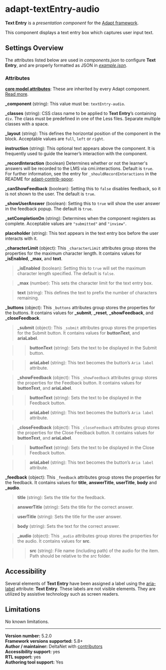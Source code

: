 # adapt-textEntry-audio

**Text Entry** is a *presentation component* for the [Adapt framework](https://github.com/adaptlearning/adapt_framework).   

This component displays a text entry box which captures user input text.

## Settings Overview

The attributes listed below are used in *components.json* to configure **Text Entry**, and are properly formatted as JSON in [*example.json*](https://github.com/deltanet/adapt-textEntry-audio/blob/master/example.json).

### Attributes

[**core model attributes**](https://github.com/adaptlearning/adapt_framework/wiki/Core-model-attributes): These are inherited by every Adapt component. [Read more](https://github.com/adaptlearning/adapt_framework/wiki/Core-model-attributes).

**_component** (string): This value must be: `textEntry-audio`.

**_classes** (string): CSS class name to be applied to **Text Entry**’s containing `div`. The class must be predefined in one of the Less files. Separate multiple classes with a space.

**_layout** (string): This defines the horizontal position of the component in the block. Acceptable values are `full`, `left` or `right`.  

**instruction** (string): This optional text appears above the component. It is frequently used to guide the learner’s interaction with the component.  

**_recordInteraction** (boolean) Determines whether or not the learner's answers will be recorded to the LMS via cmi.interactions. Default is `true`. For further information, see the entry for `_shouldRecordInteractions` in the README for [adapt-contrib-spoor](https://github.com/adaptlearning/adapt-contrib-spoor).  

**_canShowFeedback** (boolean): Setting this to `false` disables feedback, so it is not shown to the user. The default is `true`.  

**_showUserAnswer** (boolean): Setting this to `true` will show the user answer in the feedback popup. The default is `true`.  

**_setCompletionOn** (string): Determines when the component registers as complete. Acceptable values are `"submitted"` and `"inview"`.

**placeholder** (string): This text appears in the text entry box before the user interacts with it.  

**_characterLimit** (object):  This `_characterLimit` attributes group stores the properties for the maximum character length. It contains values for **_isEnabled**, **_max**, and **text**.  

>**_isEnabled** (boolean): Setting this to `true` will set the maximum character length specified. The default is `false`.  

>**_max** (number): This sets the character limit for the text entry box.  

>**text** (string): This defines the text to prefix the number of characters remaining.  

**_buttons** (object):  This `_buttons` attributes group stores the properties for the buttons. It contains values for **_submit**, **_reset**, **_showFeedback**, and **_closeFeedback**.  

>**_submit** (object):  This `_submit` attributes group stores the properties for the Submit button. It contains values for **buttonText**, and **ariaLabel**.  

>>**buttonText** (string): Sets the text to be displayed in the Submit button.    

>>**ariaLabel** (string): This text becomes the button’s `Aria label` attribute.  

>**_showFeedback** (object):  This `_showFeedback` attributes group stores the properties for the Feedback button. It contains values for **buttonText**, and **ariaLabel**.  

>>**buttonText** (string): Sets the text to be displayed in the Feedback button.    

>>**ariaLabel** (string): This text becomes the button’s `Aria label` attribute.  

>**_closeFeedback** (object):  This `_closeFeedback` attributes group stores the properties for the Close Feedback button. It contains values for **buttonText**, and **ariaLabel**.  

>>**buttonText** (string): Sets the text to be displayed in the Close Feedback button.    

>>**ariaLabel** (string): This text becomes the button’s `Aria label` attribute.  

**_feedback** (object):  This `_feedback` attributes group stores the properties for the feedback. It contains values for **title**, **answerTitle**, **userTitle**, **body** and **_audio**.  

>**title** (string): Sets the title for the feedback.    

>**answerTitle** (string): Sets the title for the correct answer.    

>**userTitle** (string): Sets the title for the user answer.    

>**body** (string): Sets the text for the correct answer.    

>**_audio** (object):  This `_audio` attributes group stores the properties for the audio. It contains values for **src**.  

>>**src** (string): File name (including path) of the audio for the item. Path should be relative to the *src* folder.  

## Accessibility
Several elements of **Text Entry** have been assigned a label using the [aria-label](https://github.com/adaptlearning/adapt_framework/wiki/Aria-Labels) attribute: **Text Entry**. These labels are not visible elements. They are utilized by assistive technology such as screen readers.   

## Limitations

No known limitations.  

----------------------------
**Version number:**  5.2.0     
**Framework versions supported:**  5.8+     
**Author / maintainer:** DeltaNet with [contributors](https://github.com/deltanet/adapt-textEntry-audio/graphs/contributors)     
**Accessibility support:** yes  
**RTL support:** yes     
**Authoring tool support:** Yes
